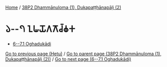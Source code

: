 
[Home](/) / [38P2 Dhammānuloma (1), Dukapaṭṭhānapāḷi (2)](/tipitaka/38P2.md)

# 𑁬--𑁭 𑀑𑀖𑀬𑁄𑀕𑀕𑁄𑀘𑁆𑀙𑀓

* [6--7.1 Oghadukādi](/tipitaka/38P2/6--7/6--7.1.md)

[Go to previous page (Hetu)](/tipitaka/38P2/5/5.6/5.6.1--7/Hetu.md) / [Go to parent page (38P2 Dhammānuloma (1), Dukapaṭṭhānapāḷi (2))](/tipitaka/38P2/0.md) / [Go to next page (6--7.1 Oghadukādi)](/tipitaka/38P2/6--7/6--7.1.md)


